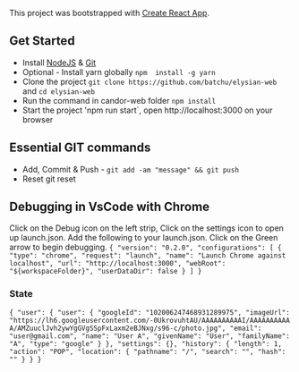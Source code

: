 This project was bootstrapped with [Create React App](https://github.com/facebook/create-react-app).

## Get Started

- Install [NodeJS](https://nodejs.org/en/) & [Git](https://git-scm.com/)
- Optional - Install yarn globally `npm  install -g yarn`
- Clone the project `git clone https://github.com/batchu/elysian-web` and `cd elysian-web`
- Run the command in candor-web folder `npm install`
- Start the project 'npm run start`, open http://localhost:3000 on your browser


## Essential GIT commands

- Add, Commit & Push - `git add -am "message" && git push`
- Reset git reset

## Debugging in VsCode with Chrome
Click on the Debug icon on the left strip, Click on the settings icon to open up launch.json. Add the following to your launch.json. Click on the Green arrow to begin debugging.
`{
    "version": "0.2.0",
    "configurations": [
      {
        "type": "chrome",
        "request": "launch",
        "name": "Launch Chrome against localhost",
        "url": "http://localhost:3000",
        "webRoot": "${workspaceFolder}",
        "userDataDir": false
      }
    ]
  }`

### State

`
{
  "user": {
    "user": {
      "googleId": "102006247468931289975",
      "imageUrl": "https://lh6.googleusercontent.com/-0UkrovuhtAU/AAAAAAAAAAI/AAAAAAAAAAA/AMZuuclJvh2ywYgGVgSSpFxLaxm2eBJNxg/s96-c/photo.jpg",
      "email": "user@gmail.com",
      "name": "User A",
      "givenName": "User",
      "familyName": "A",
      "type": "google"
    }
  },
  "settings": {},
  "history": {
    "length": 1,
    "action": "POP",
    "location": {
      "pathname": "/",
      "search": "",
      "hash": ""
    }
  }
}
`